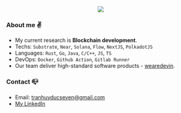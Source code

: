 <div align="center">
 <img align=center src="https://github-readme-streak-stats.herokuapp.com?user=tranhuyducseven&theme=windows-dark&hide_border=true&background=00000000"/>   
 </div>

### About me :v:
- My current research is **Blockchain development**.
- Techs:  `Substrate`, `Near`, `Solana`, `Flow`, `NextJS`, `PolkadotJS`
- Languages: `Rust`, `Go`, `Java`, `C/C++`, `JS`, `TS`
- DevOps: `Docker`, `Github Action`, `Gitlab Runner`
- Our team deliver high-standard software products - [wearedevin](https://wearedevin.com/).
### Contact :mailbox_closed:
- Email: tranhuyducseven@gmail.com
- [My LinkedIn](https://www.linkedin.com/in/tranhuyducseven/)









